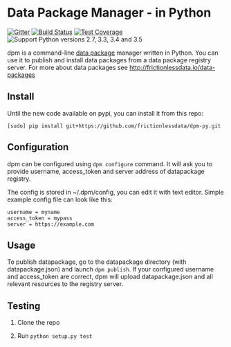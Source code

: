 # Data Package Manager - in Python

[![Gitter](https://img.shields.io/gitter/room/frictionlessdata/chat.svg)](https://gitter.im/frictionlessdata/chat)
[![Build Status](https://travis-ci.org/frictionlessdata/dpm-py.svg?branch=master)](https://travis-ci.org/frictionlessdata/dpm-py)
[![Test Coverage](https://coveralls.io/repos/frictionlessdata/dpm-py/badge.svg?branch=master&service=github)](https://coveralls.io/github/frictionlessdata/dpm-py)
![Support Python versions 2.7, 3.3, 3.4 and 3.5](https://img.shields.io/badge/python-2.7%2C%203.3%2C%203.4%2C%203.5-blue.svg)

dpm is a command-line [data package][dp] manager written in Python. You can use
it to publish and install data packages from a data package registry server.
For more about data packages see http://frictionlessdata.io/data-packages

[dp]: http://frictionlessdata.io/data-packages

## Install

Until the new code available on pypi, you can install it from this repo:

```
[sudo] pip install git+https://github.com/frictionlessdata/dpm-py.git
```

## Configuration

dpm can be configured using `dpm configure` command. It will ask you
to provide username, access_token and server address of datapackage registry.

The config is stored in ~/.dpm/config, you can edit it with text editor.
Simple example config file can look like this:

```
username = myname
access_token = mypass
server = https://example.com
```

## Usage

To publish datapackage, go to the datapackage directory (with datapackage.json) and
launch `dpm publish`. If your configured username and access_token are correct, dpm will
upload datapackage.json and all relevant resources to the registry server.

## Testing

1. Clone the repo 

2. Run `python setup.py test`

